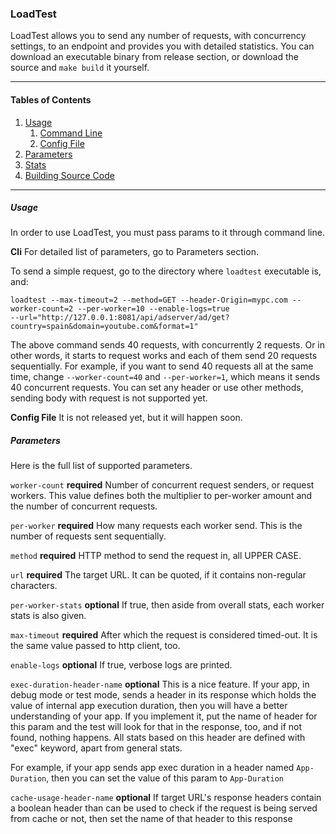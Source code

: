### LoadTest
LoadTest allows you to send any number of requests, with concurrency settings, to an endpoint and 
provides you with detailed statistics. You can download an executable binary from release section, or
download the source and `make build` it yourself.

---
#### Tables of Contents
1. [Usage](#usage)
    1. [Command Line](#cli)
    2. [Config File](#config-file)
2. [Parameters](#parameters)
2. [Stats](#stats)
3. [Building Source Code](#building-source-code)   
---
##### Usage
In order to use LoadTest, you must pass params to it through command line.

**Cli**
For detailed list of parameters, go to Parameters section.

To send a simple request, go to the directory where `loadtest` executable is, and:
```shell script
loadtest --max-timeout=2 --method=GET --header-Origin=mypc.com --worker-count=2 --per-worker=10 --enable-logs=true
--url="http://127.0.0.1:8081/api/adserver/ad/get?country=spain&domain=youtube.com&format=1"
```
The above command sends 40 requests, with concurrently 2 requests. Or in other words, it
starts to request works and each of them send 20 requests sequentially. For example,
if you want to send 40 requests all at the same time, change `--worker-count=40` and `--per-worker=1`, which
means it sends 40 concurrent requests. You can set any header or use other methods,
sending body with request is not supported yet.

**Config File**
It is not released yet, but it will happen soon.


##### Parameters
Here is the full list of supported parameters.

`worker-count` **required**
Number of concurrent request senders, or request workers. This value defines both the multiplier
to per-worker amount and the number of concurrent requests. 

`per-worker` **required**
How many requests each worker send. This is the number of requests sent sequentially.

`method` **required**
HTTP method to send the request in, all UPPER CASE.

`url` **required**
The target URL. It can be quoted, if it contains non-regular characters.

`per-worker-stats` **optional**
If true, then aside from overall stats, each worker stats is also given.

`max-timeout` **required**
After which the request is considered timed-out. It is the same value
passed to http client, too.

`enable-logs` **optional**
If true, verbose logs are printed.

`exec-duration-header-name` **optional**
This is a nice feature. If your app, in debug mode or test mode, sends a header in its response
which holds the value of internal app execution duration, then you will have a better understanding
of your app. If you implement it, put the name of header for this param and the test will look
for that in the response, too, and if not found, nothing happens. All stats based on this header
are defined with "exec" keyword, apart from general stats. 

For example, if your app sends app exec duration in a header named `App-Duration`, then
you can set the value of this param to `App-Duration`

`cache-usage-header-name` **optional**
If target URL's response headers contain a boolean header than can be used to check if 
the request is being served from cache or not, then set the name of that header to this response